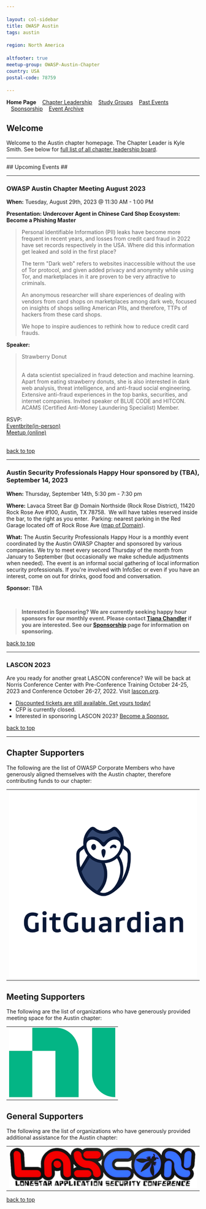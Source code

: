 ```yaml
---

layout: col-sidebar
title: OWASP Austin
tags: austin

region: North America

altfooter: true
meetup-group: OWASP-Austin-Chapter
country: USA
postal-code: 78759

---
```

<!-- rebuild -->
<strong>Home Page</strong>
&nbsp;&nbsp;&nbsp;[Chapter Leadership](leadership.md)
&nbsp;&nbsp;&nbsp;[Study Groups](studygroups.md)
&nbsp;&nbsp;&nbsp;[Past Events](pastevents.md)
&nbsp;&nbsp;&nbsp;[Sponsorship](sponsorship.md)
&nbsp;&nbsp;&nbsp;[Event Archive](pasteventsarchive.md)

Welcome
-------
Welcome to the Austin chapter homepage. The Chapter Leader is Kyle Smith. See below for [full list of all chapter leadership board](leadership.md).

<hr/>
## Upcoming Events ##
<hr>

### OWASP Austin Chapter Meeting August 2023 ###

**When:** Tuesday, August 29th, 2023 @ 11:30 AM - 1:00 PM

**Presentation: Undercover Agent in Chinese Card Shop Ecosystem: Become a Phishing Master** 
<blockquote> 
Personal Identifiable Information (PII) leaks have become more frequent in recent years, and losses from credit card fraud in 2022 have set records respectively in the USA. Where did this information get leaked and sold in the first place?

The term "Dark web" refers to websites inaccessible without the use of Tor protocol, and given added privacy and anonymity while using Tor, and marketplaces in it are proven to be very attractive to criminals.

An anonymous researcher will share experiences of dealing with vendors from card shops on marketplaces among dark web, focused on insights of shops selling American PIIs, and therefore, TTPs of hackers from these card shops.

We hope to inspire audiences to rethink how to reduce credit card frauds.
</blockquote>

**Speaker:** 
<blockquote>
Strawberry Donut
<br><br>

A data scientist specialized in fraud detection and machine learning. Apart from eating strawberry donuts, she is also interested in dark web analysis, threat intelligence, and anti-fraud social engineering. Extensive anti-fraud experiences in the top banks, securities, and internet companies. Invited speaker of BLUE CODE and HITCON. ACAMS (Certified Anti-Money Laundering Specialist) Member.

</blockquote>

RSVP:<br>
<a href="https://owasp-austin-2023-august.eventbrite.com" target="_blank">Eventbrite(in-person)</a><br>
<a href="https://www.meetup.com/owasp-austin-chapter/events/290705760/" target="_blank">Meetup (online)</a>
<br><br>

[back to top](#welcome)

<hr>

### Austin Security Professionals Happy Hour sponsored by (TBA), September 14, 2023 ###

**When:** Thursday, September 14th, 5:30 pm - 7:30 pm

**Where:** Lavaca Street Bar @ Domain Northside (Rock Rose District), 11420 Rock Rose Ave #100, Austin, TX 78758.  We will have tables reserved inside the bar, to the right as you enter.  Parking: nearest parking in the Red Garage located off of Rock Rose Ave (<a href="https://domainnorthside.com/map/" target="_blank">map of Domain</a>). 

**What:** The Austin Security Professionals Happy Hour is a monthly event coordinated by the Austin OWASP Chapter and sponsored by various companies. We try to meet every second Thursday of the month from January to September (but occasionally we make schedule adjustments when needed). The event is an informal social gathering of local information security professionals. If you're involved with InfoSec or even if you have an interest, come on out for drinks, good food and conversation.

**Sponsor:** TBA
<!-- <a href="https://securelayer7.net" target="_blank">SecureLayer7</a>
<p><a href="https://securelayer7.net" target="_blank"><img src="assets/images/SecureLayer7-asset-image.jpg" alt="SecureLayer7"/></a></p>
<blockquote><strong>SecureLayer7</strong>[enter info here].</blockquote> -->
<br>
<!-- 
Please RSVP so we can plan number of attendees: 
<a href="https://www.eventbrite.com/e/july-2023-austin-security-professionals-happyhour-sponsored-by-securelayer7-tickets-669509881077" target="_blank"> Eventbrite </a>
<br> -->

> **Interested in Sponsoring? We are currently seeking happy hour sponsors for our monthly event. Please contact <a href="mailto:tiana.chandler@owasp.org?subject=OWASP Happy Hour Sponsor">Tiana Chandler</a> if you are interested. See our <a href="https://owasp.org/www-chapter-austin/sponsorship.html">Sponsorship</a> page for information on sponsoring.**

[back to top](#welcome)
<hr>


### LASCON 2023 ###

Are you ready for another great LASCON conference? We will be back at Norris Conference Center with Pre-Conference Training October 24-25, 2023 and Conference October 26-27, 2022. Visit <a href="https://lascon.org/" target="_blank">lascon.org</a>.

<ul><li><a href="https://lascon.org/tickets/" target="_blank">Discounted tickets are still available. Get yours today!</a></li>
<li>CFP is currently closed. <!--- <a href="https://lascon.org/cfp/" target="_blank">Submit your CFP today!</a> --></li>
<li>Interested in sponsoring LASCON 2023? <a href="https://lascon.org/become-a-sponsor/" target="_blank">Become a Sponsor.</a></li>
</ul>

[back to top](#welcome)
<hr>

Chapter Supporters
----------------
The following are the list of OWASP Corporate Members who have generously aligned themselves with the Austin chapter, therefore contributing funds to our chapter:

<table cellpadding="15" cellspacing="0">
<tr>
<td>
<a href="https://www.gitguardian.com"><img src="assets/images/GitGuardian_Logo_Vertical.png" alt="GitGuardian"/></a>
</td>
</tr>
</table>

Meeting Supporters
----------------
The following are the list of organizations who have generously provided meeting space for the Austin chapter:
<table cellpadding="15" cellspacing="0">
<tr>
<td>
  <a href="https://www.ni.com"><img src="assets/images/ni.png" alt="NI"/></a>
</td>
</tr>
</table>

General Supporters
----------------
The following are the list of organizations who have generously provided additional assistance for the Austin chapter:
<table cellpadding="15" cellspacing="0">
<tr>
<td>
  <a href="https://www.lascon.org"><img src="assets/images/Lascon500x109.jpg" alt="LASCON"/></a>
</td>
</tr>
</table>

[back to top](#welcome)

